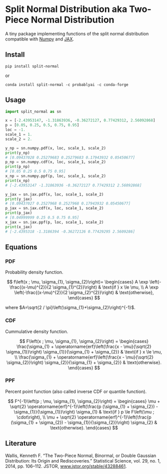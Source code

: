 # Split Normal Distribution aka Two-Piece Normal Distribution

A tiny package implementing functions of the split normal distribution compatible with [Numpy](https://github.com/numpy/numpy) and [JAX](https://github.com/google/jax).

## Install

```shell script
pip install split-normal
```

or

```shell script
conda install split-normal -c probablyai -c conda-forge
```

## Usage

```python
import split_normal as sn

x = [-2.43953147, -1.31863936, -0.36272127, 0.77429312, 2.56092868]
p = [0.05, 0.25, 0.5, 0.75, 0.95]
loc = -1.
scale_1 = 1.
scale_2 = 2.

y_np = sn.numpy.pdf(x, loc, scale_1, scale_2)
print(y_np)
# [0.09437028 0.25279683 0.25279683 0.17943932 0.05450677]
p_np = sn.numpy.cdf(x, loc, scale_1, scale_2)
print(p_np)
# [0.05 0.25 0.5 0.75 0.95]
x_np = sn.numpy.ppf(p, loc, scale_1, scale_2)
print(x_np)
# [-2.43953147 -1.31863936 -0.36272127 0.77429312 2.56092868]

y_jax = sn.jax.pdf(x, loc, scale_1, scale_2)
print(y_jax)
# [0.09437027 0.2527968 0.2527968 0.17943932 0.05450677]
p_jax = sn.jax.cdf(x, loc, scale_1, scale_2)
print(p_jax)
# [0.04999999 0.25 0.5 0.75 0.95]
x_jax = sn.jax.ppf(p, loc, scale_1, scale_2)
print(x_jax)
# [-2.4395318 -1.3186394 -0.36272126 0.77429295 2.5609286]
```

## Equations

### PDF

Probability density function.

$$
  f\left(x ; \mu, \sigma_{1}, \sigma_{2}\right)=
  \begin{cases}
  A \exp \left(-\frac{(x-\mu)^{2}}{2 \sigma_{1}^{2}}\right) &
  \text{if } x \le \mu, \\
  A \exp \left(-\frac{(x-\mu)^{2}}{2 \sigma_{2}^{2}}\right) &
  \text{otherwise},
  \end{cases}
$$

where $A=\sqrt{2 / \pi}\left(\sigma_{1}+\sigma_{2}\right)^{-1}$.

### CDF

Cummulative density function.

$$
  F\left(x ; \mu, \sigma_{1}, \sigma_{2}\right) =
  \begin{cases}
  \frac{\sigma_{1} + \operatorname{erf}\left(\frac{x - \mu}{\sqrt{2} \sigma_{1}}\right) \sigma_{1}}{\sigma_{1} + \sigma_{2}} &
  \text{if } x \le \mu, \\
  \frac{\sigma_{1} + \operatorname{erf}\left(\frac{x - \mu}{\sqrt{2} \sigma_{2}}\right) \sigma_{2}}{\sigma_{1} + \sigma_{2}} &
  \text{otherwise}.
  \end{cases}
$$

### PPF

Percent point function (also called inverse CDF or quantile function).

$$
  F^{-1}\left(p ; \mu, \sigma_{1}, \sigma_{2}\right) =
  \begin{cases}
  \mu + \sqrt{2} \operatorname{erf}^{-1}\left(\frac{p (\sigma_{1} + \sigma_{2}) - \sigma_{1}}{\sigma_{1}}\right) \sigma_{1} &
  \text{if } p \le F\left(\mu ; \cdot\right), \\
  \mu + \sqrt{2} \operatorname{erf}^{-1}\left(\frac{p (\sigma_{1} + \sigma_{2}) - \sigma_{1}}{\sigma_{2}}\right) \sigma_{2} &
  \text{otherwise}.
  \end{cases}
$$

## Literature

Wallis, Kenneth F. “The Two-Piece Normal, Binormal, or Double Gaussian Distribution: Its Origin and Rediscoveries.” Statistical Science, vol. 29, no. 1, 2014, pp. 106–112. JSTOR, www.jstor.org/stable/43288461.



